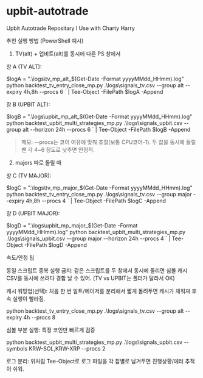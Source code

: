 # upbit-autotrade
Upbit Autotrade Repositary I Use with Charty Harry

추천 실행 방법 (PowerShell 예시)

1) TV(alt) + 업비트(alt)를 동시에 다른 PS 창에서

창 A (TV ALT):


$logA = ".\logs\tv_mp_alt_$(Get-Date -Format yyyyMMdd_HHmm).log"
python backtest_tv_entry_close_mp.py .\logs\signals_tv.csv --group alt --expiry 4h,8h --procs 6 `
  | Tee-Object -FilePath $logA -Append

창 B (UPBIT ALT):


$logB = ".\logs\upbit_mp_alt_$(Get-Date -Format yyyyMMdd_HHmm).log"
python backtest_upbit_multi_strategies_mp.py .\logs\signals_upbit.csv --group alt --horizon 24h --procs 6 `
  | Tee-Object -FilePath $logB -Append

> 메모: --procs는 코어 여유에 맞춰 조절(보통 CPU코어-1). 두 잡을 동시에 돌릴 땐 각 4~6 정도로 낮추면 안정적.

2) majors 따로 돌릴 때

창 C (TV MAJOR):


$logC = ".\logs\tv_mp_major_$(Get-Date -Format yyyyMMdd_HHmm).log"
python backtest_tv_entry_close_mp.py .\logs\signals_tv.csv --group major --expiry 4h,8h --procs 4 `
  | Tee-Object -FilePath $logC -Append

창 D (UPBIT MAJOR):


$logD = ".\logs\upbit_mp_major_$(Get-Date -Format yyyyMMdd_HHmm).log"
python backtest_upbit_multi_strategies_mp.py .\logs\signals_upbit.csv --group major --horizon 24h --procs 4 `
  | Tee-Object -FilePath $logD -Append

속도/안정 팁

동일 스크립트 중복 실행 금지: 같은 스크립트를 두 창에서 동시에 돌리면 심볼 캐시 CSV를 동시에 쓰려다 경합 날 수 있어. (TV vs UPBIT는 폴더가 달라서 OK)

캐시 워밍업(선택): 처음 한 번 알트/메이저를 분리해서 짧게 돌려두면 캐시가 채워져 후속 실행이 빨라짐.

python backtest_tv_entry_close_mp.py .\logs\signals_tv.csv --group alt --expiry 4h --procs 8

심볼 부분 실행: 특정 코인만 빠르게 검증

python backtest_upbit_multi_strategies_mp.py .\logs\signals_upbit.csv --symbols KRW-SOL,KRW-XRP --procs 2

로그 분리: 위처럼 Tee-Object로 로그 파일을 각 잡별로 남겨두면 진행상황/에러 추적이 쉬워.